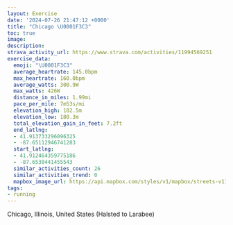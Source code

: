 ```yaml
---
layout: Exercise
date: '2024-07-26 21:47:12 +0000'
title: "Chicago \U0001F3C3"
toc: true
image:
description:
strava_activity_url: https://www.strava.com/activities/11994569251
exercise_data:
  emoji: "\U0001F3C3"
  average_heartrate: 145.0bpm
  max_heartrate: 160.0bpm
  average_watts: 300.9W
  max_watts: 426W
  distance_in_miles: 1.99mi
  pace_per_mile: 7m53s/mi
  elevation_high: 182.5m
  elevation_low: 180.3m
  total_elevation_gain_in_feet: 7.2ft
  end_latlng:
  - 41.913733296096325
  - -87.65112946741283
  start_latlng:
  - 41.912464359775186
  - -87.6530441455543
  similar_activities_count: 26
  similar_activities_trend: 0
  mapbox_image_url: https://api.mapbox.com/styles/v1/mapbox/streets-v11/static/path-5+787af2-1.0(ygy~Fxk~uO%3FgBBcACiBBmCCiBCq%40ECMAEM%3FK%3FiCOoXCUGEq%40Di%40%40KECKEaSGu%40KcEIq%40A_%40B%7BFIiG%3FmJEr%40BjF%3FnEHrKJjAFxDD%60AJjSBb%40DFDBrAENBBHJtYBj%40BHHHD%60%40BrC),pin-s-s+e5b22e(-87.65133,41.91373),pin-s-f+89ae00(-87.64922000000006,41.913750000000014)/auto/800x800?access_token=pk.eyJ1Ijoiam9zaGJlY2ttYW4iLCJhIjoiY205eWR2aDd1MWZ6djJrbXc4a3M0bWZleiJ9.XiG9OWkNcZk2QzjJbxLB4A
tags:
- running
---
```




Chicago, Illinois, United States (Halsted to Larabee)
